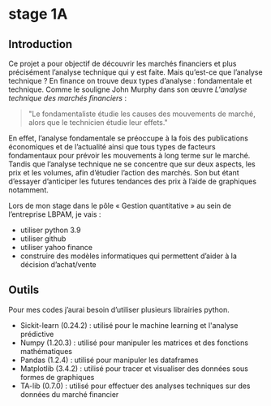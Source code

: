# stage 1A
## Introduction

Ce projet a pour objectif de découvrir les marchés financiers et plus précisément l’analyse technique qui y est faite. Mais qu’est-ce que l’analyse technique ? En finance on trouve deux types d’analyse : fondamentale et technique. Comme le souligne John Murphy dans son œuvre _L'analyse technique des marchés financiers_ :
>"Le fondamentaliste étudie les causes des mouvements de marché, 
>alors que le technicien étudie leur effets."

En effet, l’analyse fondamentale se préoccupe à la fois des publications économiques et de l’actualité ainsi que tous types de facteurs fondamentaux pour prévoir les mouvements à long terme sur le marché. Tandis que l’analyse technique ne se concentre que sur deux aspects, les prix et les volumes, afin d’étudier l’action des marchés. Son but étant d’essayer d’anticiper les futures tendances des prix à l’aide de graphiques notamment.

Lors de mon stage dans le pôle « Gestion quantitative » au sein de l’entreprise LBPAM, je vais : 
   - utiliser python 3.9
   - utiliser github
   - utiliser yahoo finance
   - construire des modèles informatiques qui permettent d’aider à la décision d’achat/vente 

## Outils

Pour mes codes j’aurai besoin d’utiliser plusieurs librairies python.
   - Sickit-learn (0.24.2) : utilisé pour le machine learning et l'analyse prédictive
   - Numpy (1.20.3) : utilisé pour manipuler les matrices et des fonctions mathématiques
   - Pandas (1.2.4) : utilisé pour manipuler les dataframes
   - Matplotlib (3.4.2) : utilisé pour tracer et visualiser des données sous formes de graphiques
   - TA-lib (0.7.0) : utilisé pour effectuer des analyses techniques sur des données du marché financier

